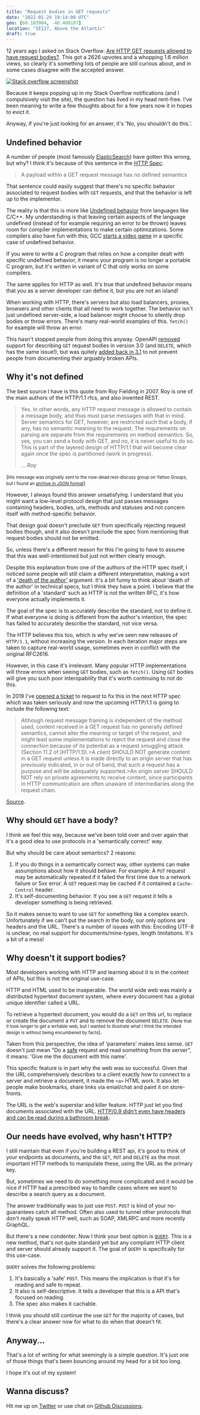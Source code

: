 ```yaml
---
title: "Request bodies in GET requests"
date: "2022-01-29 19:14:00 UTC"
geo: [60.183984, -46.400107]
location: "IE127, Above the Atlantic"
draft: true
---
```


12 years ago I asked on Stack Overflow: [Are HTTP GET requests allowed to
have request bodies?][1]. This got a 2626 upvotes and a whopping 1.6 million
views, so clearly it's something lots of people are still curious about, and
in some cases disagree with the accepted answer.

[![Stack overflow screenshot](/assets/posts/get-body/so-screenshot.png)][1]

Because it keeps popping up in my Stack Overflow notifications (and
I compulsively visit the site), the question has lived in my head
rent-free. I've been meaning to write a few thoughts about for a few
years now it in hopes to evict it.

Anyway, if you're just looking for an answer, it's 'No, you shouldn't do
this.'.

Undefined behavior
------------------

A number of people (most famously [ElasticSearch][2]) have gotten this wrong,
but why? I think it's because of this sentence in the [HTTP Spec][3]:

> A payload within a GET request message has no defined semantics

That sentence could easily suggest that there's no specific behavior associated
to request bodies with `GET` requests, and that the behavior is left up to the
implementor.

The reality is that this is more like [Undefined behavior][4] from languages
like C/C++. My understanding is that leaving certain aspects of the language
undefined (instead of for example requiring an error to be thrown) leaves room for
compiler implementations to make certain optimizations. Some compilers also
have fun with this; GCC [starts a video game][5] in a specific case
of undefined behavior.

If you were to write a C program that relies on how a compiler dealt with
specific undefined behavior, it means your program is no longer a portable
C program, but it's written in variant of C that only works on some compilers.

The same applies for HTTP as well. It's true that undefined behavior means
that *you* as a server developer can define it, but you are not an island!

When working with HTTP, there's servers but also load balancers, proxies,
browsers and other clients that all need to work together. The behavior isn't
just undefined server-side, a load balancer might choose to silently drop
bodies or throw errors. There's many real-world examples of this. `fetch()`
for example will throw an error.

This hasn't stopped people from doing this anyway. OpenAPI [removed][11]
support for describing `GET` request bodies in version 3.0 (and `DELETE`,
which has the same issue!), but was quitely [added back in 3.1][12] to not
prevent people from documenting their arguably broken APIs.

Why it's not defined
--------------------

The best source I have is this quote from Roy Fielding in 2007. Roy is one
of the main authors of the HTTP/1.1 rfcs, and also invented REST.

> Yes. In other words, any HTTP request message is allowed to contain a message body, and thus must parse messages with that in mind. Server semantics for GET, however, are restricted such that a body, if any, has no semantic meaning to the request. The requirements on parsing are separate from the requirements on method semantics.
>  So, yes, you can send a body with GET, and no, it is never useful to do so.
> This is part of the layered design of HTTP/1.1 that will become clear again once the spec is partitioned (work in progress).
>
> ....Roy

(<small>His message was originally sent to the now-dead rest-discuss
group on Yahoo Groups, but I found an [archive in JSON format][6]</small>)

However, I always found this answer unsatisfying. I understand that you might
want a low-level protocol design that just passes messages containing headers,
bodies, urls, methods and statuses and not concern itself with method-specific
behavior.

That design goal doesn't preclude `GET` from specifically rejecting request
bodies though, and it also doesn't preclude the spec from mentioning that
request bodies should not be emitted.

So, unless there's a different reason for this I'm going to have to assume
that this was well-intentioned but just not written clearly enough.

Despite this explanation from one of the authors of the HTTP spec itself,
I noticed some people will still claim a different interpretation, making
a sort of a ['death of the author'][8] argument. It's a bit funny to think
about 'death of the author' in technical specs, but I think they have a
point. I believe that the definition of a 'standard' such as HTTP is not
the written RFC, it's how everyone actually implements it.

The goal of the spec is to accurately describe the standard, not to define
it. If what everyone is doing is different from the author's intention,
the spec has failed to accurately describe the standard, not vice versa.

The HTTP believes this too, which is why we've seen new releases of `HTTP/1.1`,
without increasing the version. In each iteration major steps are taken
to capture real-world usage, sometimes even in conflict with the original
RFC2616.

However, in this case it's irrelevant. Many popular HTTP implementations
will throw errors when seeing `GET` bodies, such as `fetch()`. Using `GET`
bodies will give you such poor interopability that it's worth continuing to
not do this.

In 2019 I've [opened a ticket][7] to request to fix this in the next
HTTP spec which was taken seriously and now the upcoming HTTP/1.1 is
going to include the following text:

> Although request message framing is independent of the method used,
> content received in a GET request has no generally defined semantics,
> cannot alter the meaning or target of the request, and might lead
> some implementations to reject the request and close the connection
> because of its potential as a request smuggling attack (Section 11.2
> of [HTTP/1.1]).>A client SHOULD NOT generate content in a GET
> request unless it is made directly to an origin server that has
> previously indicated, in or out of band, that such a request has a
> purpose and will be adequately supported.>An origin server SHOULD
> NOT rely on private agreements to receive content, since participants
> in HTTP communication are often unaware of intermediaries along the
> request chain.

[Source][9].

Why should `GET` have a body?
-----------------------------

I think we feel this way, because we've been told over and over again that
it's a good idea to use protocols in a 'semantically correct' way.

But why should be care about semantics? 2 reasons:

1. If you do things in a semantically correct way, other systems can make
   assumptions about how it should behave. For example: A `PUT` request
   may be automatically repeated if it failed the first time due to a network
   failure or 5xx error. A `GET` request may be cached if it contained a
   `Cache-Control` header.
2. It's self-documenting behavior. If you see a `GET` request it tells a
   developer something is being retrieved.

So it makes sense to want to use `GET` for something like a complex search.
Unfortunately if we can't put the search in the body, our only options
are headers and the URL. There's a number of issues with this: Encoding UTF-8
is unclear, no real support for documents/mine-types, length limitations.
It's a bit of a mess!

Why doesn't it support bodies?
------------------------------

Most developers working with HTTP and learning about it is in the context
of APIs, but this is not the original use-case.

HTTP and HTML used to be inseperable. The world wide web was mainly a
distributed hypertext document system, where every document has a global
unique identifier called a URL.

To retrieve a hypertext document, you would do a `GET` on this url, to
replace or create the document a `PUT` and to remove the document `DELETE`.
(<small>Note that it took longer to get a writable web, but I wanted to
illustrate what I think the intended design is without being encumbered
by facts</small>).

Taken from this perspective, the idea of 'parameters' makes less sense.
`GET` doesn't just mean "Do a [safe][9] request and read something from the
server", it means: 'Give me the document with this name'.

This specific feature is in part why the web was so successful. Given that
the URL comprehensively describes to a client exactly how to connect to
a server and retrieve a document, it made the `<a>` HTML work. It also let
people make bookmarks, share links via email/chat and paint it on
store-fronts.

The URL is the web's superstar and killer feature. HTTP just let you find
documents associated with the URL. [HTTP/0.9 didn't even have headers and
can be read during a bathroom break][13].


Our needs have evolved, why hasn't HTTP?
----------------------------------------

I still maintain that even if you're building a REST api, it's good to think
of your endpoints as documents, and the `GET`, `PUT` and `DELETE` as the most
important HTTP methods to manipulate these, using the URL as the primary key.

But, sometimes we need to do something more complicated and it would be nice
if HTTP had a prescribed way to handle cases where we want to describe a
search query as a document.

The answer traditionally was to just use `POST`. `POST` is kind of your
no-guarantees catch all method. Often also used to tunnel other protocols
that don't really speak HTTP well, such as SOAP, XMLRPC and more recently
GraphQL.

But there's a new condenter. Now I think your best option is [`QUERY`][10].
This is a new method, that's not quite standard yet but any compliant HTTP
client and server should already support it. The goal of `QUERY` is
specifically for this use-case.

`QUERY` solves the following problems:

1. It's basically a 'safe' `POST`. This means the implication is that it's
   for reading and safe to repeat.
2. It also is self-descriptive. It tells a developer that this is a API
   that's focused on reading.
3. The spec also makes it cachable.

I think you should still continue the use `GET` for the majority of cases,
but there's a clear answer now for what to do when that doesn't fit.

Anyway...
---------

That's a lot of writing for what seemingly is a simple question. It's just
one of those things that's been bouncing around my head for a bit too long.

I hope it's out of my system!

Wanna discuss?
--------------

Hit me up on [Twitter](https://twitter.com/evertp) or use chat on
[Github Discussions](https://github.com/evert/evert.github.com/discussions/42).

[1]: https://stackoverflow.com/questions/978061/http-get-with-request-body
[2]: https://www.elastic.co/guide/en/elasticsearch/reference/current/search-search.html#search-search-api-desc
[3]: https://datatracker.ietf.org/doc/html/rfc7231#section-4.3.1
[4]: https://en.wikipedia.org/wiki/Undefined_behavior
[5]: https://feross.org/gcc-ownage/
[6]: https://github.com/jam01/rest-discuss-archive/blob/262d6768f83cdf811c2a997564105fc74bad8987/rest-discuss/9962.json
[7]: https://github.com/httpwg/http-core/issues/202
[8]: https://en.wikipedia.org/wiki/The_Death_of_the_Author
[9]: https://datatracker.ietf.org/doc/html/draft-ietf-httpbis-semantics#section-9.3.1
[10]: https://datatracker.ietf.org/doc/html/draft-ietf-httpbis-safe-method-w-body-02
[11]: https://swagger.io/docs/specification/describing-request-body/
[12]: https://github.com/OAI/OpenAPI-Specification/pull/2117
[13]: https://www.w3.org/Protocols/HTTP/AsImplemented.html
